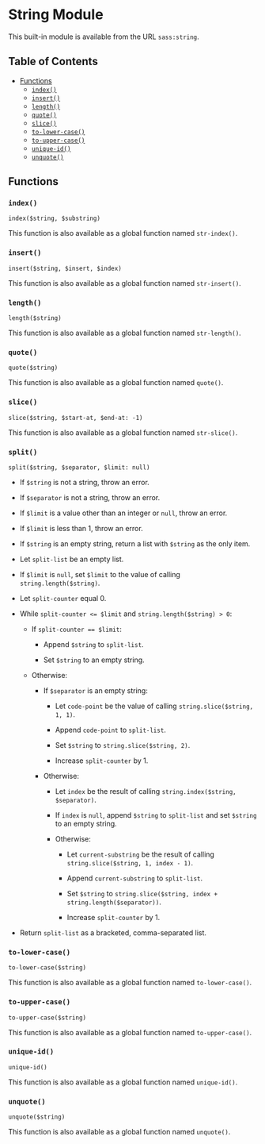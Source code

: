 # String Module

This built-in module is available from the URL `sass:string`.

## Table of Contents

* [Functions](#functions)
  * [`index()`](#index)
  * [`insert()`](#insert)
  * [`length()`](#length)
  * [`quote()`](#quote)
  * [`slice()`](#slice)
  * [`to-lower-case()`](#to-lower-case)
  * [`to-upper-case()`](#to-upper-case)
  * [`unique-id()`](#unique-id)
  * [`unquote()`](#unquote)

## Functions


### `index()`

```
index($string, $substring)
```

This function is also available as a global function named `str-index()`.

### `insert()`

```
insert($string, $insert, $index)
```

This function is also available as a global function named `str-insert()`.

### `length()`

```
length($string)
```

This function is also available as a global function named `str-length()`.

### `quote()`

```
quote($string)
```

This function is also available as a global function named `quote()`.

### `slice()`

```
slice($string, $start-at, $end-at: -1)
```

This function is also available as a global function named `str-slice()`.

### `split()`

```
split($string, $separator, $limit: null)
```

* If `$string` is not a string, throw an error.

* If `$separator` is not a string, throw an error.

* If `$limit` is a value other than an integer or `null`, throw an error.

* If `$limit` is less than 1, throw an error.

* If `$string` is an empty string, return a list with `$string` as the only 
  item.

* Let `split-list` be an empty list.

* If `$limit` is `null`, set `$limit` to the value of calling 
  `string.length($string)`.

* Let `split-counter` equal 0.

* While `split-counter <= $limit` and `string.length($string) > 0`:

  * If `split-counter == $limit`:

    * Append `$string` to `split-list`.

    * Set `$string` to an empty string. 

  * Otherwise:

    * If `$separator` is an empty string:

      * Let `code-point` be the value of calling `string.slice($string, 1, 1)`.

      * Append `code-point` to `split-list`.

      * Set `$string` to `string.slice($string, 2)`.

      * Increase `split-counter` by 1.

    * Otherwise:

      * Let `index` be the result of calling 
        `string.index($string, $separator)`.

      * If `index` is `null`, append `$string` to `split-list` and set `$string` 
        to an empty string.

      * Otherwise:

        * Let `current-substring` be the result of calling
          `string.slice($string, 1, index - 1)`.

        * Append `current-substring` to `split-list`.
    
        * Set `$string` to 
          `string.slice($string, index + string.length($separator))`.

        * Increase `split-counter` by 1.
      
* Return `split-list` as a bracketed, comma-separated list.

### `to-lower-case()`

```
to-lower-case($string)
```

This function is also available as a global function named `to-lower-case()`.

### `to-upper-case()`

```
to-upper-case($string)
```

This function is also available as a global function named `to-upper-case()`.

### `unique-id()`

```
unique-id()
```

This function is also available as a global function named `unique-id()`.

### `unquote()`

```
unquote($string)
```

This function is also available as a global function named `unquote()`.

